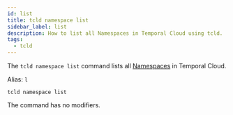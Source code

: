 ```yaml
---
id: list
title: tcld namespace list
sidebar_label: list
description: How to list all Namespaces in Temporal Cloud using tcld.
tags:
  - tcld
---
```


The `tcld namespace list` command lists all [Namespaces](/concepts/what-is-a-namespace) in Temporal Cloud.

Alias: `l`

`tcld namespace list`

The command has no modifiers.
